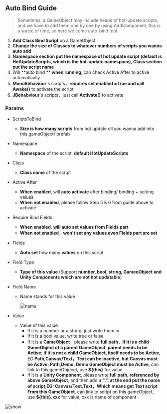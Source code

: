 ## Auto Bind Guide

> Sometimes, a GameObject may include heaps of hot-update scripts, and we have to add them one by one by using AddComponent, this is a waste of time, so here we come auto-bind tool

1. **Add Class Bind Script** on a GameObject
2. **Change the size of Classes to whatever numbers of scripts you wanna auto add**
3. **Namespace section put the namespace of hot update script (default is HotUpdateScripts, which is the hot-update namespace), Class section put the script name**
4. Will **auto bind ** **when running**, can check Active After to active automatically
5. **MonoBehaviour**'s scripts，**requires set enabled = true and call Awake()** to activate the script
6. **JBehabviour**'s scripts，just call **Activate()** to activate



### Params

- ScriptsToBind

  - **Size is how many scripts** from hot update dll you wanna add into this gameObject/ prefab

- Namespace

  - **Namespace** of the script, **default HotUpdateScripts**

- Class

  - **Class name** of the script

- Active After

  - **When enabled**, will **auto activate** after binding/ binding + setting values
  - **When not enabled**, please follow Step 5 & 6 from guide above to activate

- Require Bind Fields

  - **When enabled**, **will auto set values from Fields part**
  - **When not enabled**，**won't set any values even Fields part are set**

- Fields

  - **Auto set** how many **values** on this script

- Field Type

  - **Type of this value** (Support **number, bool, string, GameoObject and Unity Components which are not hot updatable**)

- Field Name

  - Name stands for this value

    ![name](https://s1.ax1x.com/2020/09/05/wEyk9K.png)

- Value

  - Value of this value
    - If it is a number or a string, just write them in
    - If it is a bool value, write true or false
    - If it is a **GameObject**，please write **full path**，**if it is a child GameObject of a parent GameObject, parent needs to be Active**; **if it is not a child GameObject, itself needs to be Active**, EG:**Path,Canvas/Text，Text can be inactive, but Canvas must be Active; Path,Demo, Demo GameObject must be Active**, can link to this gameObjecet, use **${this}** for value
    - If it is a **Unity Component**, please write **full path, referenced by above GameObject**, and then add a **".", at the end put the name of script**,**EG: Canvas/Text.Text，Which means get Text script From this GameObject**, can link to script on this gameObject, use **${this}.xxx** for value, xxx is name of component
  
  

![show](https://s1.ax1x.com/2020/09/06/wenolT.png)


